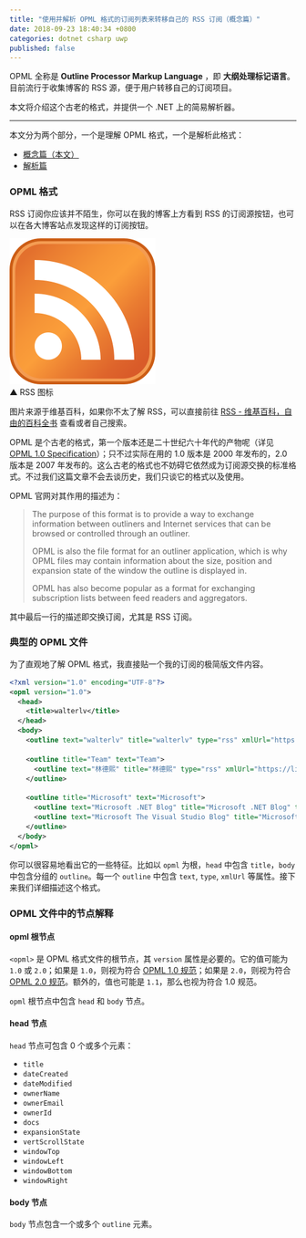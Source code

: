 ```yaml
---
title: "使用并解析 OPML 格式的订阅列表来转移自己的 RSS 订阅（概念篇）"
date: 2018-09-23 18:40:34 +0800
categories: dotnet csharp uwp
published: false
---
```


OPML 全称是 **Outline Processor Markup Language** ，即 **大纲处理标记语言**。目前流行于收集博客的 RSS 源，便于用户转移自己的订阅项目。

本文将介绍这个古老的格式，并提供一个 .NET 上的简易解析器。

---

本文分为两个部分，一个是理解 OPML 格式，一个是解析此格式：

- [概念篇（本文）](/post/using-opml-for-rss-migrating.html)
- [解析篇](/post/deserialize-opml-using-dotnet.html)

<div id="toc"></div>

### OPML 格式

RSS 订阅你应该并不陌生，你可以在我的博客上方看到 RSS 的订阅源按钮，也可以在各大博客站点发现这样的订阅按钮。

![RSS 图标](/static/posts/2018-09-23-feed-icon.svg)  
▲ RSS 图标

图片来源于维基百科，如果你不太了解 RSS，可以直接前往 [RSS - 维基百科，自由的百科全书](https://zh.wikipedia.org/wiki/RSS) 查看或者自己搜索。

OPML 是个古老的格式，第一个版本还是二十世纪六十年代的产物呢（详见 [OPML 1.0 Specification](http://dev.opml.org/spec1.html)）；只不过实际在用的 1.0 版本是 2000 年发布的，2.0 版本是 2007 年发布的。这么古老的格式也不妨碍它依然成为订阅源交换的标准格式。不过我们这篇文章不会去谈历史，我们只谈它的格式以及使用。

OPML 官网对其作用的描述为：

> The purpose of this format is to provide a way to exchange information between outliners and Internet services that can be browsed or controlled through an outliner.
> 
> OPML is also the file format for an outliner application, which is why OPML files may contain information about the size, position and expansion state of the window the outline is displayed in.
> 
> OPML has also become popular as a format for exchanging subscription lists between feed readers and aggregators.

其中最后一行的描述即交换订阅，尤其是 RSS 订阅。

### 典型的 OPML 文件

为了直观地了解 OPML 格式，我直接贴一个我的订阅的极简版文件内容。

```xml
<?xml version="1.0" encoding="UTF-8"?>
<opml version="1.0">
  <head>
    <title>walterlv</title>
  </head>
  <body>
    <outline text="walterlv" title="walterlv" type="rss" xmlUrl="https://walterlv.com/feed.xml" htmlUrl="https://walterlv.com/" />

    <outline title="Team" text="Team">
      <outline text="林德熙" title="林德熙" type="rss" xmlUrl="https://lindexi.gitee.io/lindexi/feed.xml" htmlUrl="https://lindexi.gitee.io/" />
    </outline>

    <outline title="Microsoft" text="Microsoft">
      <outline text="Microsoft .NET Blog" title="Microsoft .NET Blog" type="rss" xmlUrl="https://blogs.msdn.microsoft.com/dotnet/feed/"/>
      <outline text="Microsoft The Visual Studio Blog" title="Microsoft The Visual Studio Blog" type="rss" xmlUrl="https://blogs.msdn.microsoft.com/visualstudio/feed/"/>
    </outline>
  </body>
</opml>
```

你可以很容易地看出它的一些特征。比如以 `opml` 为根，`head` 中包含 `title`，`body` 中包含分组的 `outline`。每一个 `outline` 中包含 `text`, `type`, `xmlUrl` 等属性。接下来我们详细描述这个格式。

### OPML 文件中的节点解释

#### opml 根节点

`<opml>` 是 OPML 格式文件的根节点，其 `version` 属性是必要的。它的值可能为 `1.0` 或 `2.0`；如果是 `1.0`，则视为符合 [OPML 1.0 规范](http://dev.opml.org/spec1.html)；如果是 `2.0`，则视为符合 [OPML 2.0 规范](http://dev.opml.org/spec2.html)。额外的，值也可能是 `1.1`，那么也视为符合 1.0 规范。

`opml` 根节点中包含 `head` 和 `body` 节点。

#### head 节点

`head` 节点可包含 0 个或多个元素：

- `title`
- `dateCreated`
- `dateModified`
- `ownerName`
- `ownerEmail`
- `ownerId`
- `docs`
- `expansionState`
- `vertScrollState`
- `windowTop`
- `windowLeft`
- `windowBottom`
- `windowRight`

#### body 节点

`body` 节点包含一个或多个 `outline` 元素。
